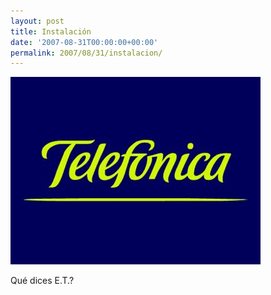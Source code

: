 ```yaml
---
layout: post
title: Instalación
date: '2007-08-31T00:00:00+00:00'
permalink: 2007/08/31/instalacion/
---
```

<img src='/assets/20050727-logo_telefonica_b.jpg' alt='Telefono' class="centro_borde" />

Qué dices E.T.?
